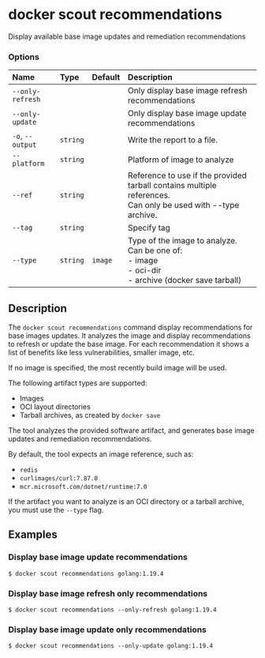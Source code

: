 # docker scout recommendations

<!---MARKER_GEN_START-->
Display available base image updates and remediation recommendations

### Options

| Name             | Type     | Default | Description                                                                                                     |
|:-----------------|:---------|:--------|:----------------------------------------------------------------------------------------------------------------|
| `--only-refresh` |          |         | Only display base image refresh recommendations                                                                 |
| `--only-update`  |          |         | Only display base image update recommendations                                                                  |
| `-o`, `--output` | `string` |         | Write the report to a file.                                                                                     |
| `--platform`     | `string` |         | Platform of image to analyze                                                                                    |
| `--ref`          | `string` |         | Reference to use if the provided tarball contains multiple references.<br>Can only be used with --type archive. |
| `--tag`          | `string` |         | Specify tag                                                                                                     |
| `--type`         | `string` | `image` | Type of the image to analyze. Can be one of:<br>- image<br>- oci-dir<br>- archive (docker save tarball)<br>     |


<!---MARKER_GEN_END-->

## Description

The `docker scout recommendations` command display recommendations for base images updates.
It analyzes the image and display recommendations to refresh or update the base image.
For each recommendation it shows a list of benefits like less vulnerabilities, smaller image, etc.

If no image is specified, the most recently build image will be used.

The following artifact types are supported:

- Images
- OCI layout directories
- Tarball archives, as created by `docker save`

The tool analyzes the provided software artifact, and generates base image updates and remediation recommendations.

By default, the tool expects an image reference, such as:

- `redis`
- `curlimages/curl:7.87.0`
- `mcr.microsoft.com/dotnet/runtime:7.0`

If the artifact you want to analyze is an OCI directory or a tarball archive, you must use the `--type` flag.

## Examples

### Display base image update recommendations

```console
$ docker scout recommendations golang:1.19.4
```

### Display base image refresh only recommendations

```console
$ docker scout recommendations --only-refresh golang:1.19.4
```

### Display base image update only recommendations

```console
$ docker scout recommendations --only-update golang:1.19.4
```

